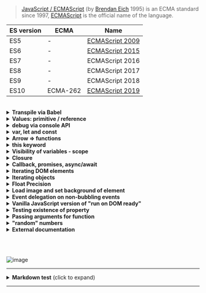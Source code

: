 
> [JavaScript / ECMAScript](https://en.wikipedia.org/wiki/JavaScript) (by [Brendan Eich](https://en.wikipedia.org/wiki/Brendan_Eich) 1995) is an ECMA standard since 1997, [ECMAScript](https://en.wikipedia.org/wiki/ECMAScript) is the official name of the language.


| ES version | ECMA | Name |
|---|---|---|
| ES5  | - | [ECMAScript 2009](https://www.w3schools.com/js/js_es5.asp) |
| ES6  | - | [ECMAScript 2015](https://www.w3schools.com/js/js_es6.asp) |
| ES7  | - | ECMAScript 2016 |
| ES8  | - | ECMAScript 2017 |
| ES9  | - | ECMAScript 2018 |
| ES10 | ECMA-262 | [ECMAScript 2019](https://www.ecma-international.org/ecma-262/10.0/index.html) |


<br/>


<details><summary><strong>Transpile via Babel</strong></summary>

[Babel](https://babeljs.io/repl) is a toolchain that is mainly used to convert ECMAScript 2015+ code into a backwards compatible version of JavaScript in current and older browsers or environments. 

          ES6        |      ES5
    -----------------+--------------------
    const a = 123;   |  "use strict";
                     |  var a = 123;
    -----------------+--------------------
    
</details>


<details><summary><strong>Values: primitive / reference</strong></summary>
	
* _Primitive values_ are immutable and **shared by copy**: 
[undefined](https://developer.mozilla.org/de/docs/Web/JavaScript/Reference/Global_Objects/undefined), 
[String](https://developazer.mozilla.org/de/docs/Web/JavaScript/Reference/Global_Objects/String), 
[Number](https://developer.mozilla.org/de/docs/Web/JavaScript/Reference/Global_Objects/Number), 
[Boolean](https://developer.mozilla.org/de/docs/Web/JavaScript/Reference/Global_Objects/Boolean), 
[Symbol](https://developer.mozilla.org/de/docs/Web/JavaScript/Reference/Global_Objects/Symbol), 
[BigInt](https://developer.mozilla.org/de/docs/Web/JavaScript/Reference/Global_Objects/BigInt)

* _Reference value_ are mutable and **shared by reference**: 
[Object](https://developer.mozilla.org/de/docs/Web/JavaScript/Reference/Global_Objects/Object), 
[Array](https://developer.mozilla.org/en-US/docs/Web/JavaScript/Reference/Global_Objects/Array), 
[Functions](https://developer.mozilla.org/en-US/docs/Web/JavaScript/Guide/Functions)

</details>

<details><summary><strong>debug via console API</strong></summary>

* console.clear(): clear console
* console.log() / .debug() / .warn() / .error(): use **%c** directive to apply CSS style
```javascript
console.warn("abc");
console.log("%s %d", "int", 1.555);
console.log("%s %.1f", "float", 1.555);
console.error("Error %o: ", { keyA: 'valA', keyB: 123, keyC: ["a", "b", "c"] } );
console.log('%c big ABC', 'font-size:x-large;color:#f00;')
```
* console.table():
```javascript
console.table({ keyA: 'valA', keyB: 123, keyC: ["a", "b", "c"] } );
```
* console.dir(): prints interactive list of object properties
```javascript
console.dir({ keyA: 'valA', keyB: ["a", "b", "c"] } );
```
* console.group() / .groupEnd() / .groupCollapsed():
```javascript
console.log("START");
console.groupCollapsed("group 1") ; console.log("1 a") ; console.log("1 b") ; console.groupEnd();
console.log("END");
```
* console.count() / .countReset(): log number of times this line has been called (with the given label)
```javascript
console.count("count a");
```
* console.time() / .timeEnd()
```javascript
const longArray = Array.from({ length: 10000000 }, (_, i) => i);

console.time("forof-loop");
for (const value of longArray) {;}
console.timeEnd("forof-loop");

console.time("for-loop");
for (let i = 0; i < longArray.length; i++) {;}
console.timeEnd("for-loop");

console.time("foreach-loop");
longArray.forEach(element => {;});
console.timeEnd("foreach-loop");
```
* console.memory: heap size status

[developer.mozilla.org - Console](https://developer.mozilla.org/en-US/docs/Web/API/Console/)

</details>


<details><summary><strong>var, let and const</strong></summary>

> Before ES6: only _var_ was available!
Since ES6 _const_ and _let_: let is block scoped, no need for _var_ anymore! 

That means that a variable created with the let keyword is available inside the “block” that it was created in as well as any nested blocks. When I say “block”, I mean anything surrounded by a curly brace {} like in a for loop or an if statement.

+ var: function scoped ; undefined when accessing a variable before it's declared
+ let: block scoped ; ReferenceError when accessing a variable before it's declared
+ const: block scoped ; ReferenceError when accessing a variable before it's declared ; can't be reassigned

</details>


<details><summary><strong>Arrow => functions</strong></summary>

Arrow functions are a concise method of declaring anonymous functions in JS.

Arrow function inherit _this_ from the scope they were defined in.

```javascript
// vanilla anonymous function
someMethod(1, function () {    // has no name
   console.log('called');
});

// anonymous arrow function
someMethod(1, () => {          // has no name
   console.log('called');
});
```

</details>


<details><summary><strong>this keyword</strong></summary>

_this_ points to the surrounding execution context == "on what the function was called"

```javascript
const myButton = document.querySelector('some-button');

myButton.addEventListener('click', function() {
  console.log(this);  // => this refer to the element on which the event occurs
});
```

</details>


<details><summary><strong>Visibility of variables - scope</strong></summary>

* **global**:   variables defined outside of any function or block statement

* **function**: var variables defined inside of a function

* **block**:    let / const variables defined inside an block


</details>


<details><summary><strong>Closure</strong></summary>

> In JavaScript every function closes over its environment on creation

**Anonymous Closures**
A anonymous function which executes immediately. All code that runs inside the function lives in a closure, which provides privacy and state throughout the lifetime of the application.

```javascript
(function () {
	// ... all vars and functions are in this scope only
	// still maintains access to all globals
}());
```

```javascript
var test;

function fDelay() {
   setTimeout(function () {
      alert('test=' + test);
   }, 2222);
}

test = 'abc';
fDelay();
test = 'xyz';

// => alert: test=xyz
// because the value is looked up when needed and not when the closure is created
```

</details>


<details><summary><strong>Callback, promises, async/await</strong></summary>

JavaScript is single-threaded, that means only capable of doing one thing at the same time -> asynchronous tasks are handled by it's environment (web browser, NodeJS runtime, ...)

The biggest advantage of Promises over callbacks is readability and chainability.

An async function is 'just' a fancy promise wrapper, which means, the async/await code and the Promise code, are functionally equivalent.

```javascript
setTimeout(callFunction, 5000);   // callback function handed over to the web browser


      Promises                 |      pure callback
-------------------------------+------------------------------------
fetch('data.com/abc')          |  fetch('data.com/abc')
   .then(response => {         |     response => {
      return response.json();  |        response.json(data => {
   })                          |           console.log(data);
   .then(data => {             |           // other nested callbacks
      console.log(data);       |        });
   })                          |      },
   .catch(e => {               |      e => {
      console.error(e);        |         console.error(e);
   });                         |      }
                               |   ); 
-------------------------------+------------------------------------

async function makeHttpRequest(url) { ... }
try {
   const data = await makeHttpRequest('data.com/abc');
   console.log(data);
} catch (e) {
   console.error(e);
}
```

</details>


<details><summary><strong>Iterating DOM elements</strong></summary>

* __for loop__: supported in all browsers
```javascript
const allimg = document.querySelectorAll("img");
const allimgLen = allimg.length;
for (var i = 0; i < allimgLen; i++) {
   console.log('image: ', allimg[i]);
}
```


* __forEach loop__: supported in modern browsers, but not in IE11 and below
```javascript
const allimg = document.querySelectorAll("img");
allimg.forEach(actimg => {
   console.log('image: ', actimg);
});
```


* __for-of loop__: in modern browsers, but not in IE11 and below
```javascript
const allimg = document.querySelectorAll("img");
for (const actimg of allimg) {
   console.log('image: ', actimg);
}
```

* __for-of {values()|entries()|keys()} loop__: iterators are ES2015 specific
```javascript
const allimg = document.querySelectorAll("img");
for (const actimg of allimg.values()) {
   console.log('image: ', actimg);
};
```

</details>


<details><summary><strong>Iterating objects</strong></summary>


* __for…in loop__ => fastest version
```javascript
for (const key in obj) {
  if (obj.hasOwnProperty(key)) {
     console.log(key + " -> " + obj[key]);     
  }
}
```

* __Object.keys__ => slower than for…in
```javascript
Object.keys(obj).forEach(function (key) {
   console.log(key + " -> " + obj[key]);
});
Object.keys(obj).forEach(key => {
   console.log(key + " -> " +   obj[key]);     
});
```

* __Object.entries__ => slowest
```javascript
Object.entries(obj).forEach(entry => {
   console.log(entry[0]+ " -> " + entry[1]);
});
```

* __Object example__
```javascript
var obj= { 
   keyA: 'valueA',  
   keyB: 'valueB',
   keyC: 123,
   fPrintData: function() {
      for (const key in obj) {
         if (obj.hasOwnProperty(key)) {
            if ((typeof obj[key] === 'string') || (typeof obj[key] === 'number')) {
               console.log(key + " -> " +  obj[key]);     
            }
         }
      }
   }
};
// ---
var keyName1="myKey1";
var obj= { 
   [keyName1]: 'valueA',  
   keyB: 'valueB',
   keyC: 123,
   keyD: ["a", "b", "c"]
};

console.table(obj);
console.log(JSON.stringify(obj,null,2));
console.log(obj);
```

</details>


<details><summary><strong>Float Precision</strong></summary>

```javascript
var a=-0.34;
var b=1.20;

x=(a+b);
alert(x);
alert(x.toPrecision(10));
alert((x.toPrecision(10)).replace(/0*$/, ''));
```

</details>


<details><summary><strong>Load image and set background of element</strong></summary>

```javascript
var aElem, elemStyle, imgSrc, image;

aElem = document.getElementById("someElementId");
elemStyle = elem.style;
imgSrc = "someImageWithPath.jpeg";
image = new Image();
image.onload = function () {
   setTimeout(function () {
      elemStyle.backgroundImage = "url(" + imgSrc + ")";
      elemStyle.backgroundPosition = "0 0";
      image = null;
   }, 111);
};
image.src = imgSrc;
```

</details>


<details><summary><strong>Event delegation on non-bubbling events</strong></summary>

events like focus, blur, load, unload, change, reset, scroll,... need third argument of addEventListener "useCapture" to capture events that happen in the parent. Following example does not work without true at the end!
```javascript
document.addEventListener('focus', function (event) {
   console.log('something came into focus: ' + event.target);
}, true);
```
[JavaScript events](https://developer.mozilla.org/en-US/docs/Web/Events)


</details>


<details><summary><strong>Vanilla JavaScript version of "run on DOM ready"</strong></summary>

```javascript
function fVanillaJsDomReady(fn) {
   if (document.attachEvent ? document.readyState === "complete" : document.readyState !== "loading") {
      fn();
   } else {
      document.addEventListener("DOMContentLoaded", fn);
   }
}

fVanillaJsDomReady(function () { 
   console.log("DOM ready ...");
}
```

</details>


<details><summary><strong>Testing existence of property</strong></summary>

// BAD: This will cause an error in code when foo is undefined  
```javascript
if (foo) {  
   doSomething();  
}  
```
 
// GOOD: This doesn't cause any errors. However, even when  
// foo is set to NULL or false, the condition validates as true  
```javascript
if (typeof foo != "undefined") {  
   doSomething();  
} 
```
 
// BETTER: This doesn't cause any errors and in addition  
// values NULL or false won't validate as true  
```javascript
if (window.foo) {  
   doSomething();  
}  
```

</details>


<details><summary><strong>Passing arguments for function</strong></summary>

JavaScript [arguments](https://developer.mozilla.org/en-US/docs/Web/JavaScript/Reference/Functions/arguments)

```javascript
function fDoSomething() {
   if (!arguments[0]) {   // leave if nothing is passed
      return false;
   }

   var oArgs = arguments[0],
       arg0 = oArgs.arg0 || "NO-ARG0",
       arg1 = oArgs.arg1 || "NO-ARG1",
       arg2 = oArgs.arg2 || -1,
       arg3 = oArgs.arg3 || [],
       arg4 = oArgs.arg4 || false;

    console.log("arg0=", arg0, "  arg1=", arg1, "  arg2=", arg2, "  arg3=", arg3, "  arg4=", arg4);
}

fDoSomething({
   arg1: "foo",
   arg2: 5,
   arg4: false
}); 
```

</details>


<details><summary><strong>"random" numbers</strong></summary>

```javascript

let maxVal = 99;
for (let i = 0; i < 11; i++) {
   setTimeout(() => console.log("random value " + i + ": " + (new Date() % maxVal) + "  /  " + (Math.floor(Math.random()*maxVal))), 1000)
}
```

</details>


<details><summary><strong>External documentation</strong></summary>

+ https://www.w3schools.com/js/
+ https://plainjs.com/
+ https://air.ghost.io/js-things-i-never-knew-existed/amp/
+ https://developer.mozilla.org/en-US/docs/Web/JavaScript/Data_structures
+ [A list of funny and tricky JavaScript examples](https://github.com/denysdovhan/wtfjs/blob/master/README.md#-motivation)
+ [JAMstack WTF](https://jamstack.wtf/)
+ https://mbeaudru.github.io/modern-js-cheatsheet/
+ https://v8.dev/blog/cost-of-javascript-2019
+ [Creating a Promise around an old callback API](https://developer.mozilla.org/en-US/docs/Web/JavaScript/Guide/Using_promises#Creating_a_Promise_around_an_old_callback_API)

</details>

<br/><br/>

![image](https://upload.wikimedia.org/wikipedia/commons/thumb/6/6a/JavaScript-logo.png/240px-JavaScript-logo.png)

---

<details>
<summary><strong>Markdown test</strong> (click to expand)</summary>
<p>

[github md guide](https://guides.github.com/features/mastering-markdown/)

[:smile: :confused: :thumbsup: :thumbsdown: :globe_with_meridians: :stopwatch: :calling: :computer: :keyboard: :blue_book: :email: :memo: :arrow_up: :arrow_right: :top: :end: :bangbang: :white_check_mark: :keycap_ten: :red_circle: :large_orange_diamond: :heavy_check_mark: ](https://github.com/ikatyang/emoji-cheat-sheet/blob/master/README.md)

# Heading 1
## Heading 2
### Heading 3
#### Heading 4
##### Heading 5
###### Heading 6

**bold** *italic* ~~strikethrough~~
<span style="color:#e11d21;">Color Syntax</span>

> block quote
>> block quote (2 depth)
>>> block quote (3 depth)

* list
    * list indented
1. ordered
2. list
    1. ordered list
    2. indented

- [ ] task
- [x] list completed

`inline code`

    code block
```js
console.log("fenced code block");
```
<pre>**HTML block**</pre>

| table | head |
| ----  | ---- |
| table | body |
</p>
</details>

---
